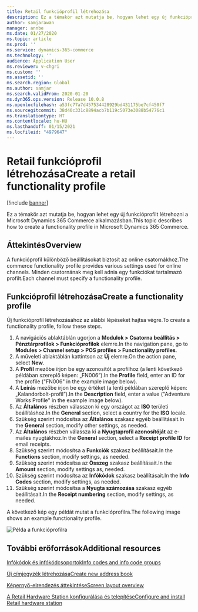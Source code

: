 ```yaml
---
title: Retail funkcióprofil létrehozása
description: Ez a témakör azt mutatja be, hogyan lehet egy új funkcióprofilt létrehozni a Microsoft Dynamics 365 Commerce alkalmazásban.
author: samjarawan
manager: annbe
ms.date: 01/27/2020
ms.topic: article
ms.prod: ''
ms.service: dynamics-365-commerce
ms.technology: ''
audience: Application User
ms.reviewer: v-chgri
ms.custom: ''
ms.assetid: ''
ms.search.region: Global
ms.author: samjar
ms.search.validFrom: 2020-01-20
ms.dyn365.ops.version: Release 10.0.8
ms.openlocfilehash: a53fc77a7d457534428929bd431175be7cf450f7
ms.sourcegitcommit: 38d40c331c8894acb7b119c5073e3088b54776c1
ms.translationtype: HT
ms.contentlocale: hu-HU
ms.lasthandoff: 01/15/2021
ms.locfileid: "4979647"
---
```

# <a name="create-a-retail-functionality-profile"></a><span data-ttu-id="c4dfe-103">Retail funkcióprofil létrehozása</span><span class="sxs-lookup"><span data-stu-id="c4dfe-103">Create a retail functionality profile</span></span>


[!include [banner](includes/banner.md)]

<span data-ttu-id="c4dfe-104">Ez a témakör azt mutatja be, hogyan lehet egy új funkcióprofilt létrehozni a Microsoft Dynamics 365 Commerce alkalmazásban.</span><span class="sxs-lookup"><span data-stu-id="c4dfe-104">This topic describes how to create a functionality profile in Microsoft Dynamics 365 Commerce.</span></span>

## <a name="overview"></a><span data-ttu-id="c4dfe-105">Áttekintés</span><span class="sxs-lookup"><span data-stu-id="c4dfe-105">Overview</span></span>

<span data-ttu-id="c4dfe-106">A funkcióprofil különböző beállításokat biztosít az online csatornákhoz.</span><span class="sxs-lookup"><span data-stu-id="c4dfe-106">The commerce functionality profile provides various settings used for online channels.</span></span> <span data-ttu-id="c4dfe-107">Minden csatornának meg kell adnia egy funkciókat tartalmazó profilt.</span><span class="sxs-lookup"><span data-stu-id="c4dfe-107">Each channel must specify a functionality profile.</span></span>

## <a name="create-a-functionality-profile"></a><span data-ttu-id="c4dfe-108">Funkcióprofil létrehozása</span><span class="sxs-lookup"><span data-stu-id="c4dfe-108">Create a functionality profile</span></span>

<span data-ttu-id="c4dfe-109">Új funkcióprofil létrehozásához az alábbi lépéseket hajtsa végre.</span><span class="sxs-lookup"><span data-stu-id="c4dfe-109">To create a functionality profile, follow these steps.</span></span>

1. <span data-ttu-id="c4dfe-110">A navigációs ablaktáblán ugorjon a **Modulok \> Csatorna beállítás \> Pénztárprofilok  \> Funkcióprofilok** elemre.</span><span class="sxs-lookup"><span data-stu-id="c4dfe-110">In the navigation pane, go to **Modules \> Channel setup \> POS profiles \> Functionality profiles**.</span></span>
1. <span data-ttu-id="c4dfe-111">A műveleti ablaktáblán kattintson az **Új** elemre.</span><span class="sxs-lookup"><span data-stu-id="c4dfe-111">On the action pane, select **New**.</span></span>
1. <span data-ttu-id="c4dfe-112">A **Profil** mezőbe írjon be egy azonosítót a profilhoz (a lenti következő példában szereplő képen: „FN006”).</span><span class="sxs-lookup"><span data-stu-id="c4dfe-112">In the **Profile** field, enter an ID for the profile ("FN006" in the example image below).</span></span>
1. <span data-ttu-id="c4dfe-113">A **Leírás** mezőbe írjon be egy értéket (a lenti példában szereplő képen: „Kalandorbolt-profil”).</span><span class="sxs-lookup"><span data-stu-id="c4dfe-113">In the **Description** field, enter a value ("Adventure Works Profile" in the example image below).</span></span>
1. <span data-ttu-id="c4dfe-114">Az **Általános** részben válasszon ki egy országot az **ISO** területi beállításhoz.</span><span class="sxs-lookup"><span data-stu-id="c4dfe-114">In the **General** section, select a country for the **ISO** locale.</span></span>
1. <span data-ttu-id="c4dfe-115">Szükség szerint módosítsa az **Általános** szakasz egyéb beállításait.</span><span class="sxs-lookup"><span data-stu-id="c4dfe-115">In the **General** section, modify other settings, as needed.</span></span>
1. <span data-ttu-id="c4dfe-116">Az **Általános** részben válassza ki a **Nyugtaprofil azonosítóját** az e-mailes nyugtákhoz.</span><span class="sxs-lookup"><span data-stu-id="c4dfe-116">In the **General** section, select a **Receipt profile ID** for email receipts.</span></span>
1. <span data-ttu-id="c4dfe-117">Szükség szerint módosítsa a **Funkciók** szakasz beállításait.</span><span class="sxs-lookup"><span data-stu-id="c4dfe-117">In the **Functions** section, modify settings, as needed.</span></span>
1. <span data-ttu-id="c4dfe-118">Szükség szerint módosítsa az **Összeg** szakasz beállításait.</span><span class="sxs-lookup"><span data-stu-id="c4dfe-118">In the **Amount** section, modify settings as, needed.</span></span>
1. <span data-ttu-id="c4dfe-119">Szükség szerint módosítsa az **Infókódok** szakasz beállításait.</span><span class="sxs-lookup"><span data-stu-id="c4dfe-119">In the **Info Codes** section, modify settings, as needed.</span></span>
1. <span data-ttu-id="c4dfe-120">Szükség szerint módosítsa a **Nyugta számozása** szakasz egyéb beállításait.</span><span class="sxs-lookup"><span data-stu-id="c4dfe-120">In the **Receipt numbering** section, modify settings, as needed.</span></span> 
  
<span data-ttu-id="c4dfe-121">A következő kép egy példát mutat a funkcióprofilra.</span><span class="sxs-lookup"><span data-stu-id="c4dfe-121">The following image shows an example functionality profile.</span></span>
  
![Példa a funkcióprofilra](media/retail-functionality-profile.png)

## <a name="additional-resources"></a><span data-ttu-id="c4dfe-123">További erőforrások</span><span class="sxs-lookup"><span data-stu-id="c4dfe-123">Additional resources</span></span>

[<span data-ttu-id="c4dfe-124">Infókódok és infókódcsoportok</span><span class="sxs-lookup"><span data-stu-id="c4dfe-124">Info codes and info code groups</span></span>](info-codes-retail.md)           

[<span data-ttu-id="c4dfe-125">Új címjegyzék létrehozása</span><span class="sxs-lookup"><span data-stu-id="c4dfe-125">Create new address book</span></span>](new-address-book.md) 

[<span data-ttu-id="c4dfe-126">Képernyő-elrendezés áttekintése</span><span class="sxs-lookup"><span data-stu-id="c4dfe-126">Screen layout overview</span></span>](pos-screen-layouts.md)       

[<span data-ttu-id="c4dfe-127">A Retail Hardware Station konfigurálása és telepítése</span><span class="sxs-lookup"><span data-stu-id="c4dfe-127">Configure and install Retail hardware station</span></span>](retail-hardware-station-configuration-installation.md) 
